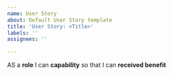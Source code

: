 ```yaml
---
name: User Story
about: Default User Story template
title: 'User Story: <Title>'
labels: ''
assignees: ''

---
```


AS a **role** I can **capability** so that I can **received benefit**
